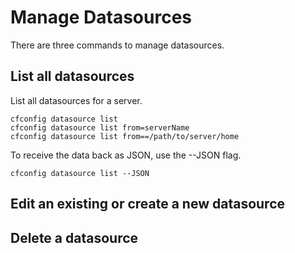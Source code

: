 # Manage Datasources

There are three commands to manage datasources.

## List all datasources

List all datasources for a server.

```
cfconfig datasource list
cfconfig datasource list from=serverName
cfconfig datasource list from==/path/to/server/home
```

To receive the data back as JSON, use the --JSON flag.

```
cfconfig datasource list --JSON
```

## Edit an existing or create a new datasource

## Delete a datasource